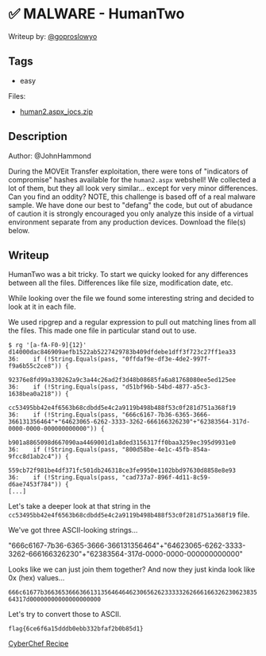 # ✅ MALWARE - HumanTwo

Writeup by: [@goproslowyo](https://github.com/goproslowyo)

## Tags

- easy

Files:

- [human2.aspx_iocs.zip](./human2.aspx_iocs.zip)

## Description

Author: @JohnHammond

During the MOVEit Transfer exploitation, there were tons of "indicators of compromise" hashes available for the `human2.aspx` webshell! We collected a lot of them, but they all look very similar... except for very minor differences. Can you find an oddity?   NOTE, this challenge is based off of a real malware sample. We have done our best to "defang" the code, but out of abudance of caution it is strongly encouraged you only analyze this inside of a virtual environment separate from any production devices.   Download the file(s) below.

## Writeup

HumanTwo was a bit tricky. To start we quicky looked for any differences between all the files. Differences like file size, modification date, etc.

While looking over the file we found some interesting string and decided to look at it in each file.

We used ripgrep and a regular expression to pull out matching lines from all the files. This made one file in particular stand out to use.

```shell
$ rg '[a-fA-F0-9]{12}'
d14000dac846909aefb1522ab5227429783b409dfdebe1dff3f723c27ff1ea33
36:    if (!String.Equals(pass, "0ffdaf9e-df3e-4de2-997f-f9a6b55c2ce8")) {

92376e8fd99a330262a9c3a44c26ad2f3d48b08685fa6a81768080ee5ed125ee
36:    if (!String.Equals(pass, "d51bf96b-54bd-4877-a5c3-1638bea0a218")) {

cc53495bb42e4f6563b68cdbdd5e4c2a9119b498b488f53c0f281d751a368f19
36:    if (!String.Equals(pass, "666c6167-7b36-6365-3666-366131356464"+"64623065-6262-3333-3262-666166326230"+"62383564-317d-0000-0000-000000000000")) {

b901a8865098d667090aa4469001d1a8ded3156317ff0baa3259ec395d9931e0
36:    if (!String.Equals(pass, "800d58be-4e1c-45fb-854a-9fcc8d1ab2c4")) {

559cb72f981be4df371fc501db246318ce3fe9950e1102bbd97630d8858e8e93
36:    if (!String.Equals(pass, "cad737a7-896f-4d11-8c59-d6ae7453f784")) {
[...]
```

Let's take a deeper look at that string in the `cc53495bb42e4f6563b68cdbdd5e4c2a9119b498b488f53c0f281d751a368f19` file.

We've got three ASCII-looking strings...

"666c6167-7b36-6365-3666-366131356464"+"64623065-6262-3333-3262-666166326230"+"62383564-317d-0000-0000-000000000000"

Looks like we can just join them together? And now they just kinda look like 0x (hex) values...

`666c61677b36636536663661313564646462306562623333326266616632623062383564317d00000000000000000000`

Let's try to convert those to ASCII.

`flag{6ce6f6a15dddb0ebb332bfaf2b0b85d1}`

[CyberChef Recipe](https://gchq.github.io/CyberChef/#recipe=From_Hex('Auto')&input=NjY2YzYxNjc3YjM2NjM2NTM2NjYzNjYxMzEzNTY0NjQ2NDYyMzA2NTYyNjIzMzMzMzI2MjY2NjE2NjMyNjIzMDYyMzgzNTY0MzE3ZDAwMDAwMDAwMDAwMDAwMDAwMDAw)
